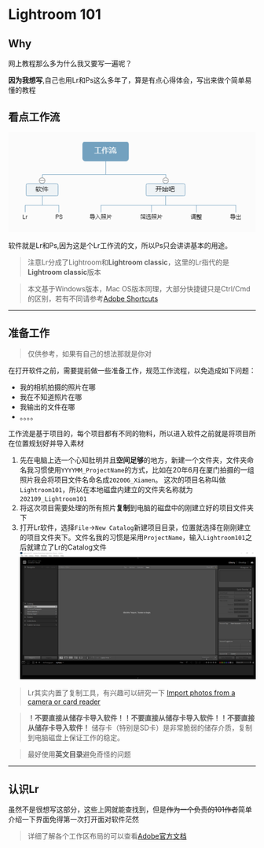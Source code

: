 # Lightroom 101
## **Why**
网上教程那么多为什么我又要写一遍呢？

 **因为我想写**,自己也用Lr和Ps这么多年了，算是有点心得体会，写出来做个简单易懂的教程

## 看点工作流
![工作流](mind.png)

软件就是Lr和Ps,因为这是个Lr工作流的文，所以Ps只会讲讲基本的用途。
> 注意Lr分成了Lightroom和**Lightroom classic**，这里的Lr指代的是**Lightroom classic**版本

> 本文基于Windows版本，Mac OS版本同理，大部分快捷键只是Ctrl/Cmd的区别，若有不同请参考[Adobe Shortcuts](https://helpx.adobe.com/lightroom-classic/help/keyboard-shortcuts.html)
---

## 准备工作
>仅供参考，如果有自己的想法那就是你对

在打开软件之前，需要提前做一些准备工作，规范工作流程，以免造成如下问题：
- 我的相机拍摄的照片在哪
- 我在不知道照片在哪
- 我输出的文件在哪
- 。。。。

工作流是基于项目的，每个项目都有不同的物料，所以进入软件之前就是将项目所在位置规划好并导入素材
1. 先在电脑上选一个心知肚明并且**空间足够**的地方，新建一个文件夹，文件夹命名我习惯使用`YYYYMM_ProjectName`的方式，比如在20年6月在厦门拍摄的一组照片我会将项目文件名命名成`202006_Xiamen`。
这次的项目名称叫做`Lightroom101`，所以在本地磁盘内建立的文件夹名称就为`202109_Lightroom101`
2. 将这次项目需要处理的所有照片**复制**到电脑的磁盘中的刚建立好的项目文件夹下
3. 打开Lr软件，选择`File`->`New Catalog`新建项目目录，位置就选择在刚刚建立的项目文件夹下。文件名我的习惯是采用`ProjectName`，输入`Lightroom101`之后就建立了Lr的Catalog文件
![Lr_Worksapce](Lr_Workspace.png)
>Lr其实内置了复制工具，有兴趣可以研究一下 [Import photos from a camera or card reader](https://helpx.adobe.com/lightroom-classic/help/importing-photos-lightroom-basic-workflow.html)

>**！不要直接从储存卡导入软件！****！不要直接从储存卡导入软件！****！不要直接从储存卡导入软件！** 储存卡（特别是SD卡）是非常脆弱的储存介质，复制到电脑磁盘上保证工作的稳定。

>最好使用**英文目录**避免奇怪的问题


---

## 认识Lr
虽然不是很想写这部分，这些上网就能查找到，但是~~作为一个负责的101作者~~简单介绍一下界面免得第一次打开面对软件茫然
>详细了解各个工作区布局的可以查看[Adobe官方文档](https://helpx.adobe.com/lightroom-classic/help/workspace-basics.html)

